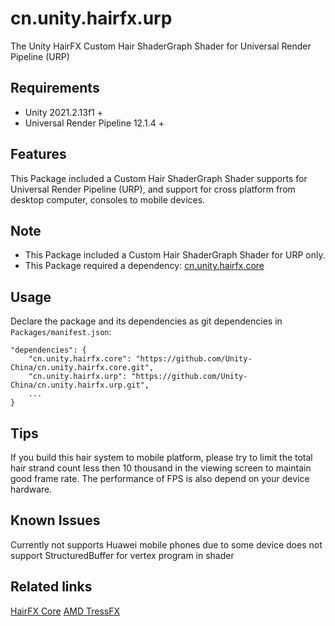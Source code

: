 # cn.unity.hairfx.urp
The Unity HairFX Custom Hair ShaderGraph Shader for Universal Render Pipeline (URP)

## Requirements

- Unity 2021.2.13f1 +
- Universal Render Pipeline 12.1.4 +


## Features

This Package included a Custom Hair ShaderGraph Shader supports for Universal Render Pipeline (URP), and support for cross platform from desktop computer, consoles to mobile devices.


## Note

- This Package included a Custom Hair ShaderGraph Shader for URP only.
- This Package required a dependency: [cn.unity.hairfx.core](https://github.com/Unity-China/cn.unity.hairfx.core)

## Usage

Declare the package and its dependencies as git dependencies in `Packages/manifest.json`:

```
"dependencies": {
    "cn.unity.hairfx.core": "https://github.com/Unity-China/cn.unity.hairfx.core.git",
    "cn.unity.hairfx.urp": "https://github.com/Unity-China/cn.unity.hairfx.urp.git",
    ...
}
```

## Tips
If you build this hair system to mobile platform, please try to limit the total hair strand count less then 10 thousand in the viewing screen to maintain good frame rate. The performance of FPS is also depend on your device hardware.


## Known Issues
Currently not supports Huawei mobile phones due to some device does not support StructuredBuffer for vertex program in shader

## Related links
[HairFX Core](https://github.com/Unity-China/cn.unity.hairfx.core)
[AMD TressFX](https://github.com/GPUOpen-Effects/TressFX)
